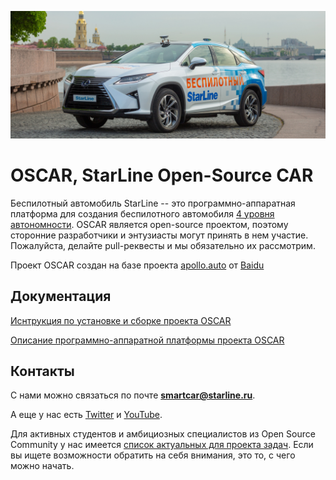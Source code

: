 ![logo](docs/oscar/images/main_page/lexus_rx_sl_2.png)

# OSCAR, StarLine Open-Source CAR

Беспилотный автомобиль StarLine -- это программно-аппаратная платформа для создания беспилотного автомобиля [4 уровня автономности](https://en.wikipedia.org/wiki/Autonomous_car#Levels_of_driving_automation). OSCAR является open-source проектом, поэтому сторонние разработчики и энтузиасты могут принять в нем участие. Пожалуйста, делайте pull-реквесты и мы обязательно их рассмотрим.

Проект OSCAR создан на базе проекта [apollo.auto](https://apollo.auto) от [Baidu](https://www.baidu.com/)


## Документация

[Иснтрукция по установке и сборке проекта OSCAR](docs/oscar/README.md)

[Описание программно-аппаратной платформы проекта OSCAR](docs/oscar/soft_hard_description.md)

## Контакты

С нами можно связаться по почте **smartcar@starline.ru**.

А еще у нас есть [Twitter](https://twitter.com/starline_oscar) и [YouTube](https://www.youtube.com/channel/UC1ZPtOXu7cr4HsQKRpElDnA).

Для активных студентов и амбициозных специалистов из Open Source Community у нас имеется [список актуальных для проекта задач](docs/oscar/task_for_students.md). Если вы ищете возможности обратить на себя внимания, это то, с чего можно начать.
